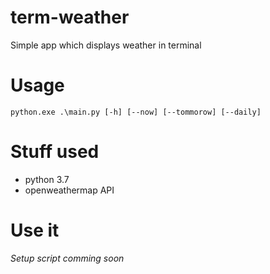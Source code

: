 # term-weather
Simple app which displays weather in terminal

# Usage
`python.exe .\main.py [-h] [--now] [--tommorow] [--daily]`

# Stuff used
* python 3.7
* openweathermap API

# Use it
*Setup script comming soon*